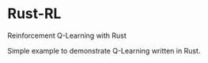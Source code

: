 # Rust-RL
Reinforcement Q-Learning with Rust

Simple example to demonstrate Q-Learning written in Rust.
